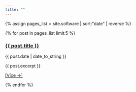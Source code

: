 ```yaml
---
title: ""
---
```


<div class="bodystr">

{% assign pages_list = site.software | sort:"date" | reverse %}

{% for post in pages_list limit:5 %}
<div class="katalog">
      <h3><a href="{{ post.url }}">{{ post.title }}</a></h3>
      <p class="datum">{{ post.date | date_to_string }}</p>
      {{ post.excerpt }}
      <p class="cele"><a href="{{ post.url }}">[Více →]</a></p>
</div>
{% endfor %}
</div>